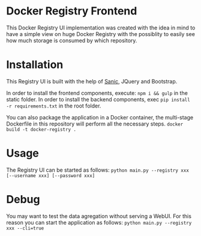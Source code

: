 # Docker Registry Frontend

This Docker Registry UI implementation was created with the idea in mind to have a simple view on huge Docker Registry with the possiblity to easily see how much storage is consumed by which repository.

# Installation

This Registry UI is built with the help of [Sanic](https://github.com/huge-success/sanic), JQuery and Bootstrap.

In order to install the frontend components, execute: `npm i && gulp` in the static folder.
In order to install the backend components, exec `pip install -r requirements.txt` in the root folder.

You can also package the application in a Docker container, the multi-stage Dockerfile in this repository will perform all the necessary steps. `docker build -t docker-registry .`

# Usage

The Registry UI can be started as follows: `python main.py --registry xxx [--username xxx] [--password xxx]`

# Debug

You may want to test the data agregation without serving a WebUI. For this reason you can start the application as follows: `python main.py --registry xxx --cli=true`
